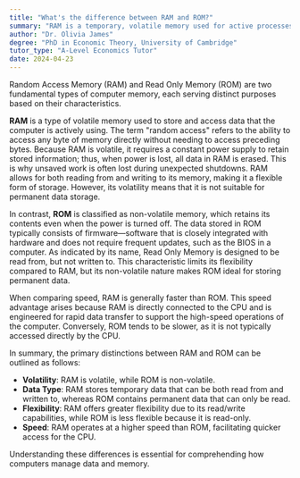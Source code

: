 ```yaml
---
title: "What's the difference between RAM and ROM?"
summary: "RAM is a temporary, volatile memory used for active processes, whereas ROM is non-volatile memory that permanently stores data."
author: "Dr. Olivia James"
degree: "PhD in Economic Theory, University of Cambridge"
tutor_type: "A-Level Economics Tutor"
date: 2024-04-23
---
```


Random Access Memory (RAM) and Read Only Memory (ROM) are two fundamental types of computer memory, each serving distinct purposes based on their characteristics.

**RAM** is a type of volatile memory used to store and access data that the computer is actively using. The term "random access" refers to the ability to access any byte of memory directly without needing to access preceding bytes. Because RAM is volatile, it requires a constant power supply to retain stored information; thus, when power is lost, all data in RAM is erased. This is why unsaved work is often lost during unexpected shutdowns. RAM allows for both reading from and writing to its memory, making it a flexible form of storage. However, its volatility means that it is not suitable for permanent data storage.

In contrast, **ROM** is classified as non-volatile memory, which retains its contents even when the power is turned off. The data stored in ROM typically consists of firmware—software that is closely integrated with hardware and does not require frequent updates, such as the BIOS in a computer. As indicated by its name, Read Only Memory is designed to be read from, but not written to. This characteristic limits its flexibility compared to RAM, but its non-volatile nature makes ROM ideal for storing permanent data.

When comparing speed, RAM is generally faster than ROM. This speed advantage arises because RAM is directly connected to the CPU and is engineered for rapid data transfer to support the high-speed operations of the computer. Conversely, ROM tends to be slower, as it is not typically accessed directly by the CPU.

In summary, the primary distinctions between RAM and ROM can be outlined as follows:
- **Volatility**: RAM is volatile, while ROM is non-volatile.
- **Data Type**: RAM stores temporary data that can be both read from and written to, whereas ROM contains permanent data that can only be read.
- **Flexibility**: RAM offers greater flexibility due to its read/write capabilities, while ROM is less flexible because it is read-only.
- **Speed**: RAM operates at a higher speed than ROM, facilitating quicker access for the CPU.

Understanding these differences is essential for comprehending how computers manage data and memory.
    